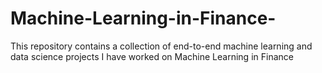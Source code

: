 # Machine-Learning-in-Finance-
This repository contains a collection of end-to-end machine learning and data science projects I have worked on Machine Learning in Finance
